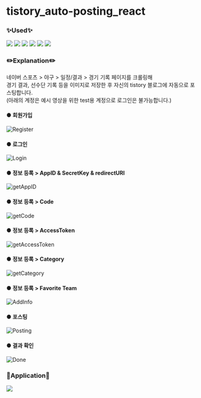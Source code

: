# tistory_auto-posting_react

### ✨Used✨
<div>
<img src="https://img.shields.io/badge/Node.js-339933?style=for-the-badge&logo=Node.js&logoColor=white"/>
<img src="https://img.shields.io/badge/React-61DAFB?style=for-the-badge&logo=React&logoColor=white"/>
<img src="https://img.shields.io/badge/MongoDB-47A248?style=for-the-badge&logo=MongoDB&logoColor=white"/>
<img src="https://img.shields.io/badge/Ant Design-0170FE?style=for-the-badge&logo=Ant Design&logoColor=white"/>
<img src="https://img.shields.io/badge/Naver-03C75A?style=for-the-badge&logo=Naver&logoColor=white"/>
<img src="https://img.shields.io/badge/Cloudinary-3448c5?style=for-the-badge"/>
</div>

### ✏️Explanation✏️
네이버 스포츠 > 야구 > 일정/결과 > 경기 기록 페이지를 크롤링해 <br/>
경기 결과, 선수단 기록 등을 이미지로 저장한 후 자신의 tistory 블로그에 자동으로 포스팅합니다.<br/>
(아래의 계정은 예시 영상을 위한 test용 계정으로 로그인은 불가능합니다.)

#### ● 회원가입
![Register](https://user-images.githubusercontent.com/28249915/138463273-0e272299-92d5-494e-ab03-663ca389145e.gif)

#### ● 로그인
![Login](https://user-images.githubusercontent.com/28249915/138464236-3119f145-0723-435e-a877-84dc403b7e65.gif)

#### ● 정보 등록 > AppID & SecretKey & redirectURI
![getAppID](https://user-images.githubusercontent.com/28249915/138464865-f903b404-bc5b-46e5-a6d5-8d3ffdc6fd33.gif)

#### ● 정보 등록 > Code
![getCode](https://user-images.githubusercontent.com/28249915/138464890-a33f0314-de7a-4e76-9641-613f42e2e875.gif)

#### ● 정보 등록 > AccessToken
![getAccessToken](https://user-images.githubusercontent.com/28249915/138464901-318b2085-eaa2-4724-9303-47a32e54d5b2.gif)

#### ● 정보 등록 > Category
![getCategory](https://user-images.githubusercontent.com/28249915/138464916-c0af942e-6cb4-4903-9ccd-577b4559ce0f.gif)

#### ● 정보 등록 > Favorite Team
![AddInfo](https://user-images.githubusercontent.com/28249915/138464947-58ee9526-b14f-4485-9971-67daf5546e1b.gif)

#### ● 포스팅
![Posting](https://user-images.githubusercontent.com/28249915/138464963-fa7431c5-6e57-42f4-a42f-f13922523ffa.gif)

#### ● 결과 확인
![Done](https://user-images.githubusercontent.com/28249915/138464972-08d9bc25-51e2-46b9-b25a-d8653c3e6c06.gif)


### 👀Application👀
<div>
  <a href="https://tistoryautoposting.herokuapp.com/">
    <img src="https://img.shields.io/badge/Heroku-430098?style=for-the-badge&logo=Heroku&logoColor=white"/>
  </a>
</div>
